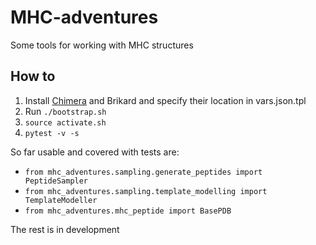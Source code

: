 # MHC-adventures
Some tools for working with MHC structures

 How to
---
1. Install [Chimera](https://www.cgl.ucsf.edu/chimera/download.html) and Brikard and specify their location in vars.json.tpl
2. Run `./bootstrap.sh`
3. `source activate.sh`
4. `pytest -v -s`

So far usable and covered with tests are:
 * `from mhc_adventures.sampling.generate_peptides import PeptideSampler`
 * `from mhc_adventures.sampling.template_modelling import TemplateModeller`
 * `from mhc_adventures.mhc_peptide import BasePDB`
 
The rest is in development